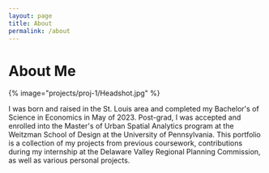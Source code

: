 ```yaml
---
layout: page
title: About
permalink: /about
---
```

# About Me

{% image="projects/proj-1/Headshot.jpg" %}

I was born and raised in the St. Louis area and completed my Bachelor's of Science in Economics in May of 2023. Post-grad, I was accepted and enrolled into the Master's of Urban Spatial Analytics program at the Weitzman School of Design at the University of Pennsylvania. This portfolio is a collection of my projects from previous coursework, contributions during my internship at the Delaware Valley Regional Planning Commission, as well as various personal projects. 
